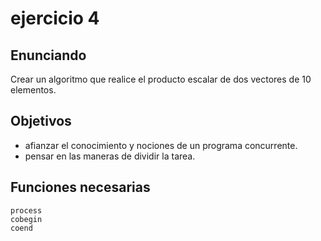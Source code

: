 # ejercicio 4

## Enunciando

Crear un algoritmo que realice el producto escalar de dos vectores de 10 elementos.

## Objetivos

- afianzar el conocimiento y nociones de un programa concurrente.
- pensar en las maneras de dividir la tarea.

## Funciones necesarias

    process
    cobegin
    coend
